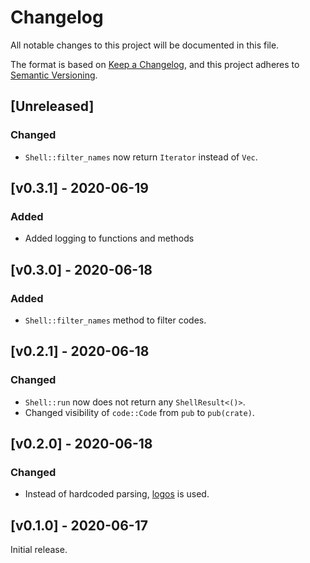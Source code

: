 # Changelog
All notable changes to this project will be documented in this file.

The format is based on [Keep a Changelog](https://keepachangelog.com/en/1.0.0/),
and this project adheres to [Semantic Versioning](https://semver.org/spec/v2.0.0.html).

## [Unreleased]
### Changed
 - `Shell::filter_names` now return `Iterator` instead of `Vec`.

## [v0.3.1] - 2020-06-19
### Added
 - Added logging to functions and methods

## [v0.3.0] - 2020-06-18
### Added
 - `Shell::filter_names` method to filter codes.

## [v0.2.1] - 2020-06-18
### Changed
 - `Shell::run` now does not return any `ShellResult<()>`.
 - Changed visibility of `code::Code` from `pub` to `pub(crate)`.

## [v0.2.0] - 2020-06-18
### Changed
 - Instead of hardcoded parsing, [logos](https://crates.io/crates/logos) is used.

## [v0.1.0] - 2020-06-17

Initial release.